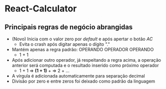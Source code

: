 # React-Calculator
 
## Principais regras de negócio abrangidas

- (Novo) Inicia com o valor zero por *default* e após apertar o botão *AC*
    - Evita o crash após digitar apenas o dígito "."
- Mantém apenas a regra padrão: OPERANDO OPERADOR OPERANDO
    - 1 + 1    
- Após adicionar outro operador, já respeitando a regra acima, a operação anterior será computada e o resultado inserido como próximo operador
    - 1 + 1 => **(1 + 1)** + => 2 + ...
- A vírgula é adicionada automaticamente para separação decimal
- Divisão por zero e entre zeros foi deixado como padrão da linguagem
